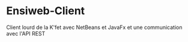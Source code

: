Ensiweb-Client
==============

Client lourd de la K'fet avec NetBeans et JavaFx et une communication avec l'API REST
